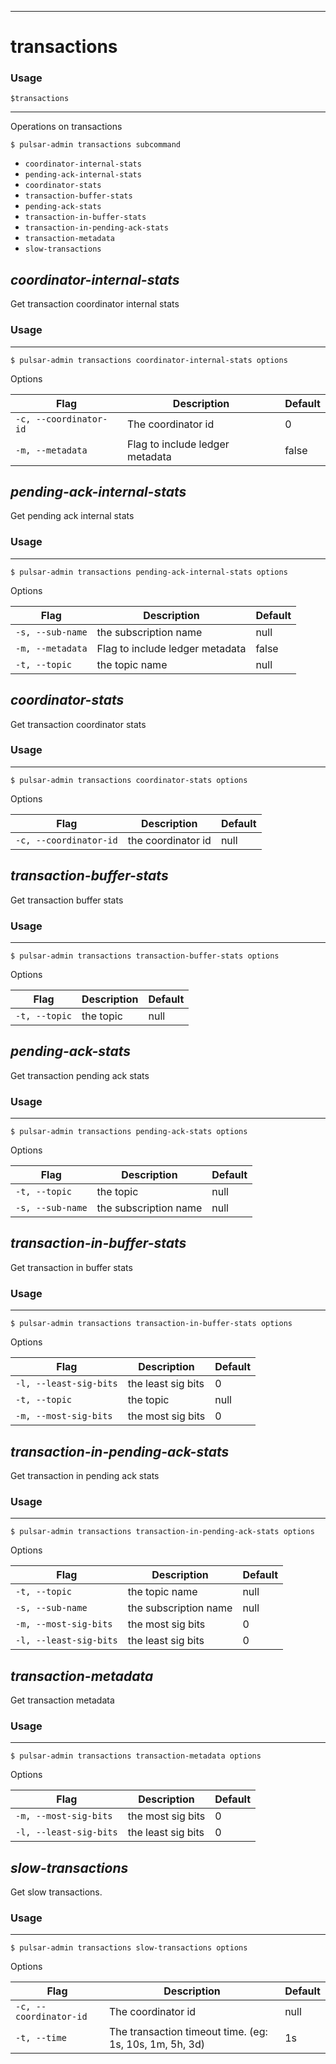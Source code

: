 ------------

# transactions

### Usage

`$transactions`

------------

Operations on transactions

```shell
$ pulsar-admin transactions subcommand
```

* `coordinator-internal-stats`
* `pending-ack-internal-stats`
* `coordinator-stats`
* `transaction-buffer-stats`
* `pending-ack-stats`
* `transaction-in-buffer-stats`
* `transaction-in-pending-ack-stats`
* `transaction-metadata`
* `slow-transactions`

## <em>coordinator-internal-stats</em>

Get transaction coordinator internal stats

### Usage

------------

```shell
$ pulsar-admin transactions coordinator-internal-stats options
```

Options

| Flag                   | Description                     | Default |
|------------------------|---------------------------------|---------|
| `-c, --coordinator-id` | The coordinator id              | 0       |
| `-m, --metadata`       | Flag to include ledger metadata | false   |

## <em>pending-ack-internal-stats</em>

Get pending ack internal stats

### Usage

------------

```shell
$ pulsar-admin transactions pending-ack-internal-stats options
```

Options

| Flag             | Description                     | Default |
|------------------|---------------------------------|---------|
| `-s, --sub-name` | the subscription name           | null    |
| `-m, --metadata` | Flag to include ledger metadata | false   |
| `-t, --topic`    | the topic name                  | null    |

## <em>coordinator-stats</em>

Get transaction coordinator stats

### Usage

------------

```shell
$ pulsar-admin transactions coordinator-stats options
```

Options

| Flag                   | Description        | Default |
|------------------------|--------------------|---------|
| `-c, --coordinator-id` | the coordinator id | null    |

## <em>transaction-buffer-stats</em>

Get transaction buffer stats

### Usage

------------

```shell
$ pulsar-admin transactions transaction-buffer-stats options
```

Options

| Flag          | Description | Default |
|---------------|-------------|---------|
| `-t, --topic` | the topic   | null    |

## <em>pending-ack-stats</em>

Get transaction pending ack stats

### Usage

------------

```shell
$ pulsar-admin transactions pending-ack-stats options
```

Options

| Flag             | Description           | Default |
|------------------|-----------------------|---------|
| `-t, --topic`    | the topic             | null    |
| `-s, --sub-name` | the subscription name | null    |

## <em>transaction-in-buffer-stats</em>

Get transaction in buffer stats

### Usage

------------

```shell
$ pulsar-admin transactions transaction-in-buffer-stats options
```

Options

| Flag                   | Description        | Default |
|------------------------|--------------------|---------|
| `-l, --least-sig-bits` | the least sig bits | 0       |
| `-t, --topic`          | the topic          | null    |
| `-m, --most-sig-bits`  | the most sig bits  | 0       |

## <em>transaction-in-pending-ack-stats</em>

Get transaction in pending ack stats

### Usage

------------

```shell
$ pulsar-admin transactions transaction-in-pending-ack-stats options
```

Options

| Flag                   | Description           | Default |
|------------------------|-----------------------|---------|
| `-t, --topic`          | the topic name        | null    |
| `-s, --sub-name`       | the subscription name | null    |
| `-m, --most-sig-bits`  | the most sig bits     | 0       |
| `-l, --least-sig-bits` | the least sig bits    | 0       |

## <em>transaction-metadata</em>

Get transaction metadata

### Usage

------------

```shell
$ pulsar-admin transactions transaction-metadata options
```

Options

| Flag                   | Description        | Default |
|------------------------|--------------------|---------|
| `-m, --most-sig-bits`  | the most sig bits  | 0       |
| `-l, --least-sig-bits` | the least sig bits | 0       |

## <em>slow-transactions</em>

Get slow transactions.

### Usage

------------

```shell
$ pulsar-admin transactions slow-transactions options
```

Options

| Flag                   | Description                                             | Default |
|------------------------|---------------------------------------------------------|---------|
| `-c, --coordinator-id` | The coordinator id                                      | null    |
| `-t, --time`           | The transaction timeout time. (eg: 1s, 10s, 1m, 5h, 3d) | 1s      |

